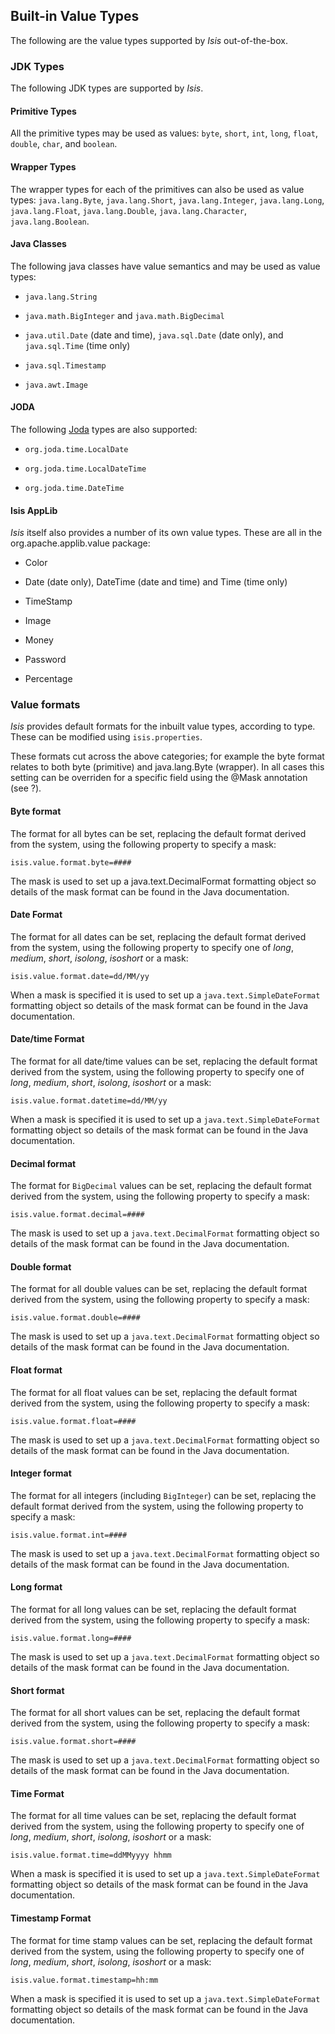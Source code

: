 Built-in Value Types
--------------------

The following are the value types supported by *Isis* out-of-the-box.

### JDK Types

The following JDK types are supported by *Isis*.

#### Primitive Types

All the primitive types may be used as values: `byte`, `short`, `int`, `long`, `float`, `double`, `char`, and `boolean`.

#### Wrapper Types

The wrapper types for each of the primitives can also be used as value types: `java.lang.Byte`, `java.lang.Short`, `java.lang.Integer`, `java.lang.Long`, `java.lang.Float`, `java.lang.Double`, `java.lang.Character`, `java.lang.Boolean`.

#### Java Classes

The following java classes have value semantics and may be used as value types:

-   `java.lang.String`

-   `java.math.BigInteger` and `java.math.BigDecimal`

-   `java.util.Date` (date and time), `java.sql.Date` (date only), and `java.sql.Time` (time only)

-   `java.sql.Timestamp`

-   `java.awt.Image`

#### JODA

The following [Joda](http://joda-time.sourceforge.net/) types are also supported:

-   `org.joda.time.LocalDate`

-   `org.joda.time.LocalDateTime`

-   `org.joda.time.DateTime`


#### Isis AppLib

*Isis* itself also provides a number of its own value types. These are
all in the org.apache.applib.value package:

-   Color

-   Date (date only), DateTime (date and time) and Time (time only)

-   TimeStamp

-   Image

-   Money

-   Password

-   Percentage

### Value formats

*Isis* provides default formats for the inbuilt value types, according
to type. These can be modified using `isis.properties`.

These formats cut across the above categories; for example the byte
format relates to both byte (primitive) and java.lang.Byte (wrapper). In
all cases this setting can be overriden for a specific field using the
@Mask annotation (see ?).

#### Byte format

The format for all bytes can be set, replacing the default format
derived from the system, using the following property to specify a mask:

    isis.value.format.byte=####

The mask is used to set up a java.text.DecimalFormat formatting object
so details of the mask format can be found in the Java documentation.

#### Date Format

The format for all dates can be set, replacing the default format derived from the system, using the following property to specify one of *long*, *medium*, *short*, *isolong*, *isoshort* or a mask:

    isis.value.format.date=dd/MM/yy

When a mask is specified it is used to set up a
`java.text.SimpleDateFormat` formatting object so details of the mask format can be found in the Java documentation.

#### Date/time Format

The format for all date/time values can be set, replacing the default format derived from the system, using the following property to specify one of *long*, *medium*, *short*, *isolong*, *isoshort* or a mask:

    isis.value.format.datetime=dd/MM/yy

When a mask is specified it is used to set up a
`java.text.SimpleDateFormat` formatting object so details of the mask format can be found in the Java documentation.

#### Decimal format

The format for `BigDecimal` values can be set, replacing the default format derived from the system, using the following property to specify a mask:

    isis.value.format.decimal=####

The mask is used to set up a `java.text.DecimalFormat` formatting object so details of the mask format can be found in the Java documentation.

#### Double format

The format for all double values can be set, replacing the default format derived from the system, using the following property to specify a mask:

    isis.value.format.double=####

The mask is used to set up a `java.text.DecimalFormat` formatting object so details of the mask format can be found in the Java documentation.

#### Float format

The format for all float values can be set, replacing the default format derived from the system, using the following property to specify a mask:

    isis.value.format.float=####

The mask is used to set up a `java.text.DecimalFormat` formatting object so details of the mask format can be found in the Java documentation.

#### Integer format

The format for all integers (including `BigInteger`) can be set, replacing the default format derived from the system, using the following property to specify a mask:

    isis.value.format.int=####

The mask is used to set up a `java.text.DecimalFormat` formatting object so details of the mask format can be found in the Java documentation.

#### Long format

The format for all long values can be set, replacing the default format derived from the system, using the following property to specify a mask:

    isis.value.format.long=####

The mask is used to set up a `java.text.DecimalFormat` formatting object so details of the mask format can be found in the Java documentation.

#### Short format

The format for all short values can be set, replacing the default format derived from the system, using the following property to specify a mask:

    isis.value.format.short=####

The mask is used to set up a `java.text.DecimalFormat` formatting object so details of the mask format can be found in the Java documentation.

#### Time Format

The format for all time values can be set, replacing the default format derived from the system, using the following property to specify one of *long*, *medium*, *short*, *isolong*, *isoshort* or a mask:

    isis.value.format.time=ddMMyyyy hhmm

When a mask is specified it is used to set up a
`java.text.SimpleDateFormat` formatting object so details of the mask format can be found in the Java documentation.

#### Timestamp Format

The format for time stamp values can be set, replacing the default format derived from the system, using the following property to specify one of *long*, *medium*, *short*, *isolong*, *isoshort* or a mask:

    isis.value.format.timestamp=hh:mm

When a mask is specified it is used to set up a
`java.text.SimpleDateFormat` formatting object so details of the mask format can be found in the Java documentation.
